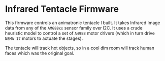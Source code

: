 # Infrared Tentacle Firmware

This firmware controls an animatronic tentacle I built.
It takes Infrared Image data from any of the `AMG88xx` sensor family over I2C.
It uses a crude heuristic model to control a set of `A4988` motor drivers (which in turn drive `NEMA 17` motors to actuate the stages).

The tentacle will track hot objects, so in a cool dim room will track human faces which was the original goal.